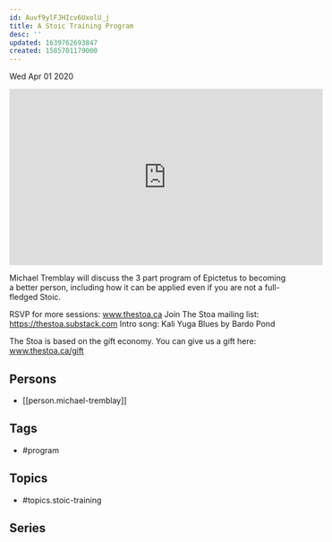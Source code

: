 ```yaml
---
id: Auvf9ylFJHIcv6UxolU_j
title: A Stoic Training Program
desc: ''
updated: 1639762693847
created: 1585701179000
---
```





Wed Apr 01 2020

<iframe width="560" height="315" src="https://www.youtube.com/embed/4RO9xwY-A9Y" title="A Stoic Training Program w/ Michael Tremblay" frameborder="0" allow="accelerometer; autoplay; clipboard-write; encrypted-media; gyroscope; picture-in-picture" allowfullscreen ></iframe>

Michael Tremblay will discuss the 3 part program of Epictetus to becoming a better person, including how it can be applied even if you are not a full-fledged Stoic.

RSVP for more sessions: www.thestoa.ca
Join The Stoa mailing list: https://thestoa.substack.com
Intro song: Kali Yuga Blues by Bardo Pond

The Stoa is based on the gift economy. You can give us a gift here: www.thestoa.ca/gift

## Persons

- [[person.michael-tremblay]]

## Tags

- #program

## Topics

- #topics.stoic-training

## Series



